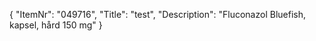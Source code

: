 {
  "ItemNr": "049716",
  "Title": "test",
  "Description": "Fluconazol Bluefish, kapsel, hård 150 mg"
}